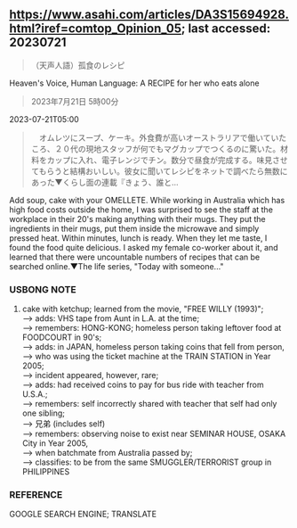 ## https://www.asahi.com/articles/DA3S15694928.html?iref=comtop_Opinion_05; last accessed: 20230721

> （天声人語）孤食のレシピ

Heaven's Voice, Human Language: A RECIPE for her who eats alone

> 2023年7月21日 5時00分

2023-07-21T05:00

>　オムレツにスープ、ケーキ。外食費が高いオーストラリアで働いていたころ、２０代の現地スタッフが何でもマグカップでつくるのに驚いた。材料をカップに入れ、電子レンジでチン。数分で昼食が完成する。味見させてもらうと結構おいしい。彼女に聞いてレシピをネットで調べたら無数にあった▼くらし面の連載『きょう、誰と…

Add soup, cake with your OMELLETE. While working in Australia which has high food costs outside the home, I was surprised to see the staff at the workplace in their 20's making anything with their mugs. They put the ingredients in their mugs, put them inside the microwave and simply pressed heat. Within minutes, lunch is ready. When they let me taste, I found the food quite delicious. I asked my female co-worker about it, and learned that there were uncountable numbers of recipes that can be searched online.▼The life series, "Today with someone..."

### USBONG NOTE

1) cake with ketchup; learned from the movie, "FREE WILLY (1993)";<br/> 
--> adds: VHS tape from Aunt in L.A. at the time; <br/> 
--> remembers: HONG-KONG; homeless person taking leftover food at FOODCOURT in 90's;<br/> 
--> adds: in JAPAN, homeless person taking coins that fell from person,<br/> 
--> who was using the ticket machine at the TRAIN STATION in Year 2005; <br/> 
--> incident appeared, however, rare;<br/> 
--> adds: had received coins to pay for bus ride with teacher from U.S.A.;<br/>
--> remembers: self incorrectly shared with teacher that self had only one sibling; <br/> 
--> 兄弟 (includes self)<br/> 
--> remembers: observing noise to exist near SEMINAR HOUSE, OSAKA City in Year 2005,<br/> 
--> when batchmate from Australia passed by;<br/> 
--> classifies: to be from the same SMUGGLER/TERRORIST group in PHILIPPINES

### REFERENCE

GOOGLE SEARCH ENGINE; TRANSLATE
